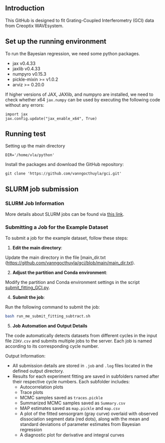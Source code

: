 ## Introduction

This GitHub is designed to fit Grating-Coupled Interferometry (GCI) data from Creoptix WAVEsystem.

## Set up the running environment

To run the Bayesian regression, we need some python packages. 

  * jax v0.4.33
  * jaxlib v0.4.33
  * numpyro v0.15.3
  * pickle-mixin >= v1.0.2
  * arviz >= 0.20.0

If higher versions of JAX, JAXlib, and numpyro are installed, we need to check whether x64 `jax.numpy` can be used by executing the following code without any errors:

    import jax
    jax.config.update("jax_enable_x64", True)

## Running test

Setting up the main directory
    
    DIR='/home/vla/python'

Install the packages and download the GitHub repository:
    
    git clone 'https://github.com/vanngocthuyla/gci.git'


## SLURM job submission

### SLURM Job Information  
More details about SLURM jobs can be found via [this link](https://slurm.schedmd.com/overview.html).  

### Submitting a Job for the Example Dataset

To submit a job for the example dataset, follow these steps:  

1. **Edit the main directory**:  

Update the main directory in the file [main_dir.txt (https://github.com/vanngocthuyla/gci/blob/main/main_dir.txt).  

2. **Adjust the partition and Conda environment**:  

Modify the partition and Conda environment settings in the script [submit_fitting_GCI.py](https://github.com/vanngocthuyla/gci/blob/0fe27b22cf34e38131c5ddf285bc964b197c5f9f/scripts/submit_fitting_GCI.py#L167C1-L176C22).  

4. **Submit the job**:  

Run the following command to submit the job:  

   ```bash  
   bash run_me_submit_fitting_subtract.sh
   ```
5. **Job Automation and Output Details**

The code automatically detects datasets from different cycles in the input file `ZIKV.csv` and submits multiple jobs to the server. Each job is named according to its corresponding cycle number.

Output Information:

- All submission details are stored in `.job` and `.log` files located in the defined output directory.  
- Results for each experiment fitting are saved in subfolders named after their respective cycle numbers. Each subfolder includes:  
  * Autocorrelation plots  
  * Trace plots  
  * MCMC samples saved as `traces.pickle`  
  * Summarized MCMC samples saved as `Summary.csv`  
  * MAP estimates saved as `map.pickle` and `map.csv`  
  * A plot of the fitted sensorgram (gray curve) overlaid with observed dissociation segment data (red dots), along with the mean and standard deviations of parameter estimates from Bayesian regression  
  * A diagnostic plot for derivative and integral curves
